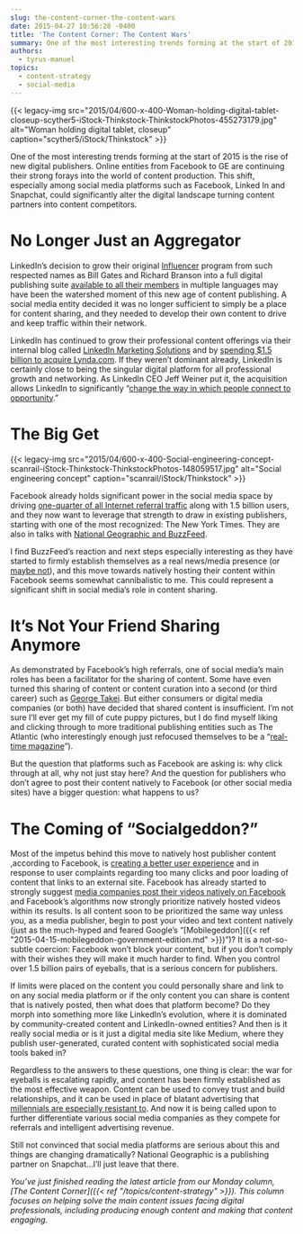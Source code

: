 ```yaml
---
slug: the-content-corner-the-content-wars
date: 2015-04-27 10:56:28 -0400
title: 'The Content Corner: The Content Wars'
summary: One of the most interesting trends forming at the start of 2015 is the rise of new digital publishers. Online entities from Facebook to GE are continuing their strong forays into the world of content production. This shift, especially among social media platforms such as Facebook, Linked In and Snapchat, could significantly alter the digital
authors:
  - tyrus-manuel
topics:
  - content-strategy
  - social-media
---
```


{{< legacy-img src="2015/04/600-x-400-Woman-holding-digital-tablet-closeup-scyther5-iStock-Thinkstock-ThinkstockPhotos-455273179.jpg" alt="Woman holding digital tablet, closeup" caption="scyther5/iStock/Thinkstock" >}} 

One of the most interesting trends forming at the start of 2015 is the rise of new digital publishers. Online entities from Facebook to GE are continuing their strong forays into the world of content production. This shift, especially among social media platforms such as Facebook, Linked In and Snapchat, could significantly alter the digital landscape turning content partners into content competitors.

# No Longer Just an Aggregator

LinkedIn’s decision to grow their original [Influencer](http://blog.linkedin.com/2012/10/02/follow-people/) program from such respected names as Bill Gates and Richard Branson into a full digital publishing suite [available to all their members](http://blog.linkedin.com/2014/02/19/the-definitive-professional-publishing-platform/) in multiple languages may have been the watershed moment of this new age of content publishing. A social media entity decided it was no longer sufficient to simply be a place for content sharing, and they needed to develop their own content to drive and keep traffic within their network.

LinkedIn has continued to grow their professional content offerings via their internal blog called [LinkedIn Marketing Solutions](http://marketing.linkedin.com/blog/) and by [spending $1.5 billion to acquire Lynda.com](http://www.cio.com/article/2911194/social-media/why-linkedin-spent-big-on-lynda-com.html). If they weren’t dominant already, LinkedIn is certainly close to being the singular digital platform for all professional growth and networking. As LinkedIn CEO Jeff Weiner put it, the acquisition allows LinkedIn to significantly “[change the way in which people connect to opportunity](https://press.linkedin.com/site-resources/news-releases/2015/linkedin-to-acquire-lyndacom).”

# The Big Get

{{< legacy-img src="2015/04/600-x-400-Social-engineering-concept-scanrail-iStock-Thinkstock-ThinkstockPhotos-148059517.jpg" alt="Social engineering concept" caption="scanrail/iStock/Thinkstock" >}} 

Facebook already holds significant power in the social media space by driving [one-quarter of all Internet referral traffic](http://contently.com/strategist/2015/01/26/in-one-chart-the-story-of-how-facebook-came-to-take-over-the-media-and-marketing-worlds/) along with 1.5 billion users, and they now want to leverage that strength to draw in existing publishers, starting with one of the most recognized: The New York Times. They are also in talks with [National Geographic and BuzzFeed](http://www.nytimes.com/2015/03/24/business/media/facebook-may-host-news-sites-content.html?_r=0).

I find BuzzFeed’s reaction and next steps especially interesting as they have started to firmly establish themselves as a real news/media presence (or [maybe not](http://www.npr.org/blogs/thetwo-way/2015/04/20/401005384/buzzfeed-deleted-stories-after-complaints-from-advertisers)), and this move towards natively hosting their content within Facebook seems somewhat cannibalistic to me. This could represent a significant shift in social media’s role in content sharing.

# It&#8217;s Not Your Friend Sharing Anymore

As demonstrated by Facebook’s high referrals, one of social media’s main roles has been a facilitator for the sharing of content. Some have even turned this sharing of content or content curation into a second (or third career) such as [George Takei](http://mashable.com/2012/04/20/george-takei-social-media/). But either consumers or digital media companies (or both) have decided that shared content is insufficient. I’m not sure I’ll ever get my fill of cute puppy pictures, but I do find myself liking and clicking through to more traditional publishing entities such as The Atlantic (who interestingly enough just refocused themselves to be a “[real-time magazine](http://www.theatlantic.com/international/archive/2015/04/the-atlantic-unbound/391116/)”).

But the question that platforms such as Facebook are asking is: why click through at all, why not just stay here? And the question for publishers who don’t agree to post their content natively to Facebook (or other social media sites) have a bigger question: what happens to us?

# The Coming of &#8220;Socialgeddon?&#8221;

Most of the impetus behind this move to natively host publisher content ,according to Facebook, is [creating a better user experience](http://www.slate.com/articles/technology/technology/2015/03/facebook_s_deal_with_new_york_times_buzzfeed_why_the_media_should_resist.html) and in response to user complaints regarding too many clicks and poor loading of content that links to an external site. Facebook has already started to strongly suggest [media companies post their videos natively on Facebook](http://media.fb.com/2015/01/07/what-the-shift-to-video-means-for-creators/) and Facebook’s algorithms now strongly prioritize natively hosted videos within its results. Is all content soon to be prioritized the same way unless you, as a media publisher, begin to post your video and text content natively (just as the much-hyped and feared Google’s “[Mobilegeddon]({{< ref "2015-04-15-mobilegeddon-government-edition.md" >}})”)? It is a not-so-subtle coercion: Facebook won’t block your content, but if you don’t comply with their wishes they will make it much harder to find. When you control over 1.5 billion pairs of eyeballs, that is a serious concern for publishers.

If limits were placed on the content you could personally share and link to on any social media platform or if the only content you can share is content that is natively posted, then what does that platform become? Do they morph into something more like LinkedIn’s evolution, where it is dominated by community-created content and LinkedIn-owned entities? And then is it really social media or is it just a digital media site like Medium, where they publish user-generated, curated content with sophisticated social media tools baked in?

Regardless to the answers to these questions, one thing is clear: the war for eyeballs is escalating rapidly, and content has been firmly established as the most effective weapon. Content can be used to convey trust and build relationships, and it can be used in place of blatant advertising that [millennials are especially resistant to](http://www.clickz.com/clickz/news/2397648/84-percent-of-millennials-don-t-trust-traditional-advertising). And now it is being called upon to further differentiate various social media companies as they compete for referrals and intelligent advertising revenue.

Still not convinced that social media platforms are serious about this and things are changing dramatically? National Geographic is a publishing partner on Snapchat…I’ll just leave that there.

_You’ve just finished reading the latest article from our Monday column, [The Content Corner]({{< ref "/topics/content-strategy" >}}). This column focuses on helping solve the main content issues facing digital professionals, including producing enough content and making that content engaging._
